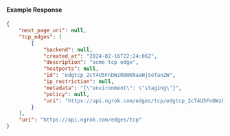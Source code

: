<!-- Code generated for API Clients. DO NOT EDIT. -->

#### Example Response

```json
{
	"next_page_uri": null,
	"tcp_edges": [
		{
			"backend": null,
			"created_at": "2024-02-16T22:24:06Z",
			"description": "acme tcp edge",
			"hostports": null,
			"id": "edgtcp_2cT4U5FnDWzR8HKNaaHjSoTanZW",
			"ip_restriction": null,
			"metadata": "{\"environment\": \"staging\"}",
			"policy": null,
			"uri": "https://api.ngrok.com/edges/tcp/edgtcp_2cT4U5FnDWzR8HKNaaHjSoTanZW"
		}
	],
	"uri": "https://api.ngrok.com/edges/tcp"
}
```
